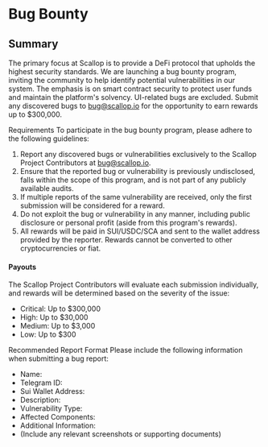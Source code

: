 # Bug Bounty

## Summary&#x20;

The primary focus at Scallop is to provide a DeFi protocol that upholds the highest security standards. We are launching a bug bounty program, inviting the community to help identify potential vulnerabilities in our system. The emphasis is on smart contract security to protect user funds and maintain the platform's solvency. UI-related bugs are excluded. Submit any discovered bugs to bug@scallop.io for the opportunity to earn rewards up to $300,000.

Requirements To participate in the bug bounty program, please adhere to the following guidelines:

1. Report any discovered bugs or vulnerabilities exclusively to the Scallop Project Contributors at bug@scallop.io.&#x20;
2. Ensure that the reported bug or vulnerability is previously undisclosed, falls within the scope of this program, and is not part of any publicly available audits.
3. If multiple reports of the same vulnerability are received, only the first submission will be considered for a reward.
4. Do not exploit the bug or vulnerability in any manner, including public disclosure or personal profit (aside from this program's rewards).
5. All rewards will be paid in SUI/USDC/SCA and sent to the wallet address provided by the reporter. Rewards cannot be converted to other cryptocurrencies or fiat.

#### Payouts&#x20;

The Scallop Project Contributors will evaluate each submission individually, and rewards will be determined based on the severity of the issue:

* Critical: Up to $300,000
* High: Up to $30,000
* Medium: Up to $3,000
* Low: Up to $300

Recommended Report Format Please include the following information when submitting a bug report:

* Name:
* Telegram ID:
* Sui Wallet Address:
* Description:
* Vulnerability Type:
* Affected Components:
* Additional Information:
* (Include any relevant screenshots or supporting documents)
